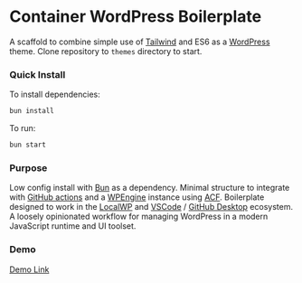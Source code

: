 # Container WordPress Boilerplate
A scaffold to combine simple use of [Tailwind](https://tailwindcss.com/) and ES6 as a [WordPress](https://en-gb.wordpress.org/) theme. Clone repository to `themes` directory to start.

### Quick Install

To install dependencies:

```bash
bun install
```

To run:

```bash
bun start
```
### Purpose
Low config install with [Bun](https://bun.sh/) as a dependency. Minimal structure to integrate with [GitHub actions](https://github.com/features/actions) and a [WPEngine](https://wpengine.co.uk/) instance using [ACF](https://www.advancedcustomfields.com/). Boilerplate designed to work in the [LocalWP](https://localwp.com/) and [VSCode](https://code.visualstudio.com/) / [GitHub Desktop](https://desktop.github.com/) ecosystem. A loosely opinionated workflow for managing WordPress in a modern JavaScript runtime and UI toolset.

### Demo
[Demo Link](https://containerbp.wpenginepowered.com/)
